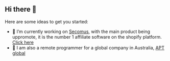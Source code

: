 ## Hi there 👋

Here are some ideas to get you started:

- 🔭 I’m currently working  on [Secomus](https://www.secomus.com/), with the main product being uppromote, it is the number 1 affiliate software on the shopify platform. [Click here](https://uppromote.com/)
- 🔭 I am also a remote programmer for a global company in Australia, [APT global](https://www.linkedin.com/company/the-midpoint-software/mycompany/)
